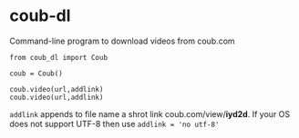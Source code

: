 # coub-dl
Command-line program to download videos from coub.com

	from coub_dl import Coub
	
	coub = Coub()
	
	coub.video(url,addlink)
	coub.video(url,addlink)
`addlink` appends to file name a shrot link coub.com/view/**iyd2d**. If your OS does not support UTF-8 then use `addlink = 'no utf-8'`